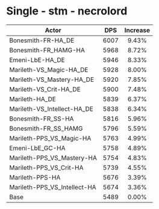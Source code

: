 # Single - stm - necrolord
| Actor | DPS | Increase |
|---|:---:|:---:|
|Bonesmith-FR-HA_DE|6007|9.43%|
|Bonesmith-FR_HAMG-HA|5968|8.72%|
|Emeni-LbE-HA_DE|5946|8.33%|
|Marileth-VS_Magic-HA_DE|5928|8.00%|
|Marileth-VS_Mastery-HA_DE|5920|7.85%|
|Marileth-VS_Crit-HA_DE|5900|7.48%|
|Marileth-HA_DE|5839|6.37%|
|Marileth-VS_Intellect-HA_DE|5838|6.34%|
|Bonesmith-FR_SS-HA|5816|5.96%|
|Bonesmith-FR_SS_HAMG|5796|5.59%|
|Marileth-PPS_VS_Magic-HA|5763|4.99%|
|Emeni-LbE_GC-HA|5758|4.89%|
|Marileth-PPS_VS_Mastery-HA|5754|4.83%|
|Marileth-PPS_VS_Crit-HA|5739|4.55%|
|Marileth-PPS-HA|5676|3.39%|
|Marileth-PPS_VS_Intellect-HA|5674|3.36%|
|Base|5489|0.00%|
